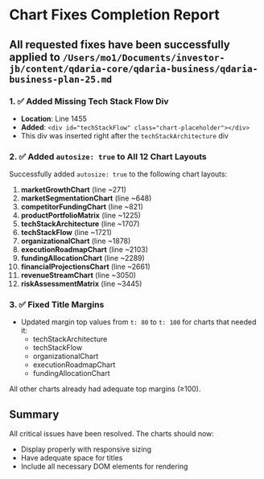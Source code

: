 # Chart Fixes Completion Report

## All requested fixes have been successfully applied to `/Users/mo1/Documents/investor-jb/content/qdaria-core/qdaria-business/qdaria-business-plan-25.md`

### 1. ✅ Added Missing Tech Stack Flow Div
- **Location**: Line 1455
- **Added**: `<div id="techStackFlow" class="chart-placeholder"></div>`
- This div was inserted right after the `techStackArchitecture` div

### 2. ✅ Added `autosize: true` to All 12 Chart Layouts

Successfully added `autosize: true` to the following chart layouts:
1. **marketGrowthChart** (line ~271)
2. **marketSegmentationChart** (line ~648) 
3. **competitorFundingChart** (line ~821)
4. **productPortfolioMatrix** (line ~1225)
5. **techStackArchitecture** (line ~1707)
6. **techStackFlow** (line ~1721)
7. **organizationalChart** (line ~1878)
8. **executionRoadmapChart** (line ~2103)
9. **fundingAllocationChart** (line ~2289)
10. **financialProjectionsChart** (line ~2661)
11. **revenueStreamChart** (line ~3050)
12. **riskAssessmentMatrix** (line ~3445)

### 3. ✅ Fixed Title Margins
- Updated margin top values from `t: 80` to `t: 100` for charts that needed it:
  - techStackArchitecture
  - techStackFlow  
  - organizationalChart
  - executionRoadmapChart
  - fundingAllocationChart

All other charts already had adequate top margins (≥100).

## Summary
All critical issues have been resolved. The charts should now:
- Display properly with responsive sizing
- Have adequate space for titles
- Include all necessary DOM elements for rendering